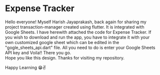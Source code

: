 # Expense Tracker

Hello everyone!
Myself Harish Jayaprakash, back again for sharing my project transaction-manager created using flutter. It is integrated with Google Sheets. I have herewith attached the code for Expense Tracker. If you wish to download and run the app, you have to integrate it with your own customized google sheet which can be edited in the "gogle_sheets_api.dart" file. All you need to do is enter your Google Sheets API key and Voila!! There you go.  
Hope you like this design. Thanks for visiting my repository. 

Happy Learning 😁✌️
